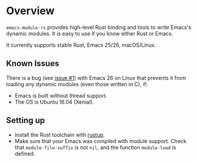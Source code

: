 # Overview

`emacs-module-rs` provides high-level Rust binding and tools to write Emacs's dynamic modules. It is easy to use if you know either Rust or Emacs.

It currently supports stable Rust, Emacs 25/26, macOS/Linux.

## Known Issues

There is a bug (see [issue #1](https://github.com/ubolonton/emacs-module-rs/issues/1)) with Emacs 26 on Linux that prevents it from loading any dynamic modules (even those written in C), if:
- Emacs is built without thread support.
- The OS is Ubuntu 16.04 (Xenial).

## Setting up

- Install the Rust toolchain with [rustup](https://www.rustup.rs/).
- Make sure that your Emacs was compiled with module support. Check that `module-file-suffix` is not `nil`, and the function `module-load` is defined.
